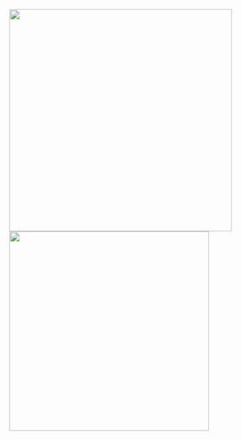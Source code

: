<a href="https://github.com/LucasMendes97">
    <img src="https://github-readme-stats.vercel.app/api?username=LucasMendes97&show_icons=true&theme=radical&count_private=true" width="400"/>
    <img src="https://github-readme-stats.vercel.app/api/top-langs/?username=LucasMendes97&layout=compact&langs_count=8&theme=radical" width="359"/>
  </a>

